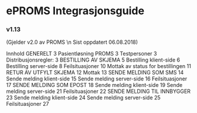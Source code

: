 # ePROMS Integrasjonsguide 
### v1.13

(Gjelder v2.0 av PROMS \n
Sist oppdatert 06.08.2018)

Innhold
GENERELT	3
Pasientløsning PROMS	3
Testpersoner	3
Distribusjonsregler:	3
BESTILLING AV SKJEMA	5
Bestilling klient-side	6
Bestilling server-side	8
Feilsituasjoner	10
Mottak av status for bestillingen	11
RETUR AV UTFYLT SKJEMA	12
Mottak	13
SENDE MELDING SOM SMS	14
Sende melding klient-side	15
Sende melding server-side	16
Feilsituasjoner	17
SENDE MELDING SOM EPOST	18
Sende melding klient-side	19
Sende melding server-side	21
Feilsituasjoner	22
SENDE MELDING TIL INNBYGGER	23
Sende melding klient-side	24
Sende melding server-side	25
Feilsituasjoner	27

